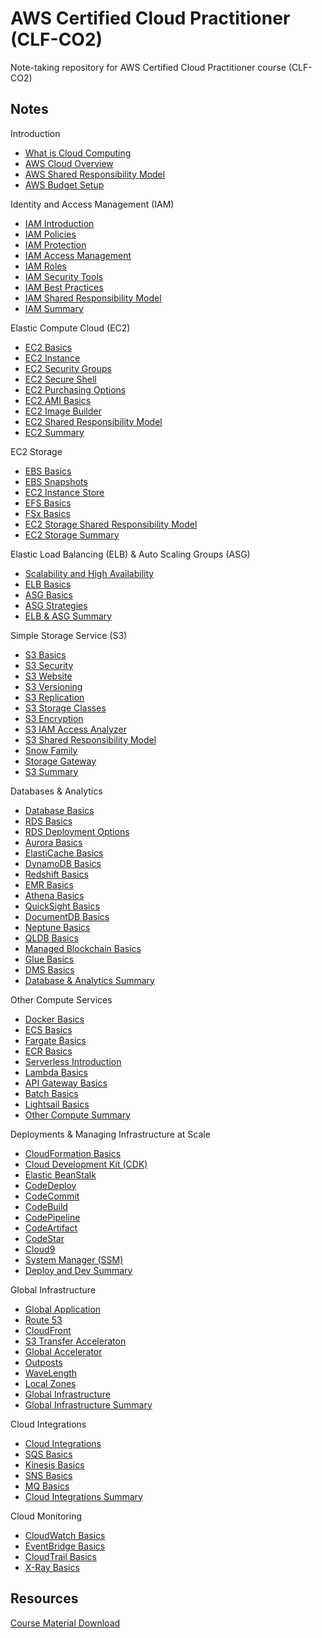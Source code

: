 # AWS Certified Cloud Practitioner (CLF-CO2)

Note-taking repository for AWS Certified Cloud Practitioner course (CLF-CO2)

## Notes

Introduction

- [What is Cloud Computing](./docs/cloud_computing.md)
- [AWS Cloud Overview](./docs/aws_overview.md)
- [AWS Shared Responsibility Model](./docs/aws_shared_responsibility.md)
- [AWS Budget Setup](./docs/aws_budget_setup.md)

Identity and Access Management (IAM)

- [IAM Introduction](./docs/iam/iam_introduction.md)
- [IAM Policies](./docs/iam/iam_policies.md)
- [IAM Protection](./docs/iam/iam_protection.md)
- [IAM Access Management](./docs/iam/iam_access_management.md)
- [IAM Roles](./docs/iam/iam_roles.md)
- [IAM Security Tools](./docs/iam/iam_security_tools.md)
- [IAM Best Practices](./docs/iam/iam_best_practices.md)
- [IAM Shared Responsibility Model](./docs/iam/iam_shared_responsibility.md)
- [IAM Summary](./docs/iam/iam_summary.md)

Elastic Compute Cloud (EC2)

- [EC2 Basics](./docs/ec2/ec2_basics.md)
- [EC2 Instance](./docs/ec2/ec2_instance.md)
- [EC2 Security Groups](./docs/ec2/ec2_security_groups.md)
- [EC2 Secure Shell](./docs/ec2/ec2_secure_shell.md)
- [EC2 Purchasing Options](./docs/ec2/ec2_purchasing_options.md)
- [EC2 AMI Basics](./docs/ec2/ec2_ami_basics.md)
- [EC2 Image Builder](./docs/ec2/ec2_image_builder.md)
- [EC2 Shared Responsibility Model](./docs/ec2/ec2_shared_responsibility.md)
- [EC2 Summary](./docs/ec2/ec2_summary.md)

EC2 Storage

- [EBS Basics](./docs/ec2_storage/ebs_basics.md)
- [EBS Snapshots](./docs/ec2_storage/ebs_snapshots.md)
- [EC2 Instance Store](./docs/ec2_storage/ec2_instance_store.md)
- [EFS Basics](./docs/ec2_storage/efs_basics.md)
- [FSx Basics](./docs/ec2_storage/fsx_basics.md)
- [EC2 Storage Shared Responsibility Model](./docs/ec2_storage/ec2_storage_shared_responsibility.md)
- [EC2 Storage Summary](./docs/ec2_storage/ec2_storage_summary.md)

Elastic Load Balancing (ELB) & Auto Scaling Groups (ASG)

- [Scalability and High Availability](./docs/elb/scalability_and_high_availability.md)
- [ELB Basics](./docs/elb/elb_basics.md)
- [ASG Basics](./docs/elb/asg_basics.md)
- [ASG Strategies](./docs/elb/asg_strategies.md)
- [ELB & ASG Summary](./docs/elb/elb_and_asg_summary.md)

Simple Storage Service (S3)

- [S3 Basics](./docs/s3/s3_basics.md)
- [S3 Security](./docs/s3/s3_security.md)
- [S3 Website](./docs/s3/s3_website.md)
- [S3 Versioning](./docs/s3/s3_versioning.md)
- [S3 Replication](./docs/s3/s3_replication.md)
- [S3 Storage Classes](./docs/s3/s3_storage_classes.md)
- [S3 Encryption](./docs/s3/s3_encryption.md)
- [S3 IAM Access Analyzer](./docs/s3/s3_iam_access_analyzer.md)
- [S3 Shared Responsibility Model](./docs/s3/s3_shared_responsibility.md)
- [Snow Family](./docs/s3/snow_family.md)
- [Storage Gateway](./docs/s3/storage_gateway.md)
- [S3 Summary](./docs/s3/s3_summary.md)

Databases & Analytics

- [Database Basics](./docs/database/database_basics.md)
- [RDS Basics](./docs/database/rds_basics.md)
- [RDS Deployment Options](./docs/database/rds_deployment.md)
- [Aurora Basics](./docs/database/aurora_basics.md)
- [ElastiCache Basics](./docs/database/elasticache_basics.md)
- [DynamoDB Basics](./docs/database/dynamodb_basics.md)
- [Redshift Basics](./docs/database/redshift_basics.md)
- [EMR Basics](./docs/database/emr_basics.md)
- [Athena Basics](./docs/database/athena_basics.md)
- [QuickSight Basics](./docs/database/quicksight_basics.md)
- [DocumentDB Basics](./docs/database/documentdb_basics.md)
- [Neptune Basics](./docs/database/neptune_basics.md)
- [QLDB Basics](./docs/database/qldb_basics.md)
- [Managed Blockchain Basics](./docs/database/managed_blockchain_basics.md)
- [Glue Basics](./docs/database/glue_basics.md)
- [DMS Basics](./docs/database/dms_basics.md)
- [Database & Analytics Summary](./docs/database/database_summary.md)

Other Compute Services

- [Docker Basics](./docs/compute/docker_basics.md)
- [ECS Basics](./docs/compute/ecs_basics.md)
- [Fargate Basics](./docs/compute/fargate_basics.md)
- [ECR Basics](./docs/compute/ecr_basics.md)
- [Serverless Introduction](./docs/compute/serverless_introduction.md)
- [Lambda Basics](./docs/compute/lambda_basics.md)
- [API Gateway Basics](./docs/compute/api_gateway_basics.md)
- [Batch Basics](./docs/compute/batch_basics.md)
- [Lightsail Basics](./docs/compute/lightsail_basics.md)
- [Other Compute Summary](./docs/compute/other_compute_summary.md)

Deployments & Managing Infrastructure at Scale

- [CloudFormation Basics](./docs/deploy/cloudformation_basics.md)
- [Cloud Development Kit (CDK)](./docs/deploy/cdk_basics.md)
- [Elastic BeanStalk](./docs/deploy/beanstalk_basics.md)
- [CodeDeploy](./docs/deploy/codedeploy_basics.md)
- [CodeCommit](./docs/deploy/codecommit_basics.md)
- [CodeBuild](./docs/deploy/codebuild_basics.md)
- [CodePipeline](./docs/deploy/codepipeline_basics.md)
- [CodeArtifact](./docs/deploy/codeartifact_basics.md)
- [CodeStar](./docs/deploy/codestar_basics.md)
- [Cloud9](./docs/deploy/cloud9_basics.md)
- [System Manager (SSM)](./docs/deploy/ssm_basics.md)
- [Deploy and Dev Summary](./docs/deploy/deploy_and_dev_summary.md)

Global Infrastructure

- [Global Application](./docs/global/global_application.md)
- [Route 53](./docs/global/route_53_basics.md)
- [CloudFront](./docs/global/cloudfront_basics.md)
- [S3 Transfer Acceleraton](./docs/global/s3_transfer_acceleration.md)
- [Global Accelerator](./docs/global/global_accelerator_basics.md)
- [Outposts](./docs/global/outposts_basics.md)
- [WaveLength](./docs/global/wavelength_basics.md)
- [Local Zones](./docs/global/local_zones_basics.md)
- [Global Infrastructure](./docs/global/global_infrastructure.md)
- [Global Infrastructure Summary](./docs/global/global_infrastructure_summary.md)

Cloud Integrations

- [Cloud Integrations](./docs/integration/cloud_integrations.md)
- [SQS Basics](./docs/integration/sqs_basics.md)
- [Kinesis Basics](./docs/integration/kinesis_basics.md)
- [SNS Basics](./docs/integration/sns_basics.md)
- [MQ Basics](./docs/integration/mq_basics.md)
- [Cloud Integrations Summary](./docs/integration/cloud_integrations_summary.md)

Cloud Monitoring

- [CloudWatch Basics](./docs/monitoring/cloudwatch_basics.md)
- [EventBridge Basics](./docs/monitoring/eventbridge_basics.md)
- [CloudTrail Basics](./docs/monitoring/cloudtrail_basics.md)
- [X-Ray Basics](./docs/monitoring/xray_basics.md)

## Resources

[Course Material Download](https://courses.datacumulus.com/downloads/certified-cloud-practitioner-zb2/)
